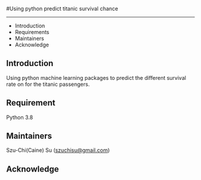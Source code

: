 #Using python predict titanic survival chance

---------------------

 * Introduction
 * Requirements
 * Maintainers
 * Acknowledge

Introduction
---------------------
Using python machine learning packages to predict the different survival rate on for the titanic passengers.

Requirement
---------------------
Python 3.8


Maintainers
---------------------
Szu-Chi(Caine) Su (szuchisu@gmail.com)

Acknowledge
---------------------

